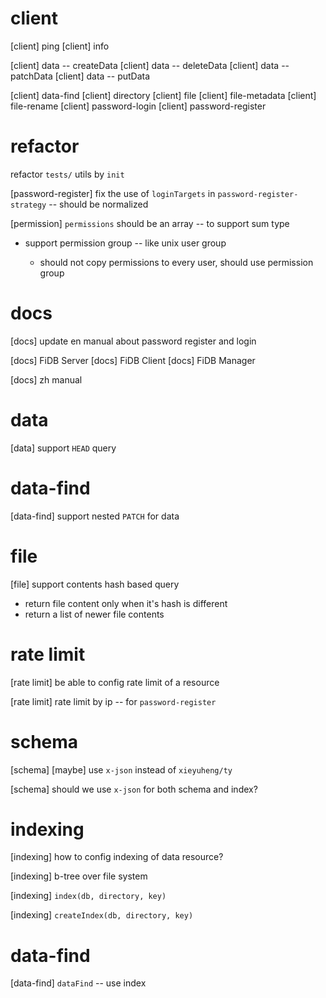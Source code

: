 # client

[client] ping
[client] info

[client] data -- createData
[client] data -- deleteData
[client] data -- patchData
[client] data -- putData

[client] data-find
[client] directory
[client] file
[client] file-metadata
[client] file-rename
[client] password-login
[client] password-register

# refactor

refactor `tests/` utils by `init`

[password-register] fix the use of `loginTargets` in  `password-register-strategy` -- should be normalized

[permission] `permissions` should be an array -- to support sum type

- support permission group -- like unix user group

  - should not copy permissions to every user, should use permission group

# docs

[docs] update en manual about password register and login

[docs] FiDB Server
[docs] FiDB Client
[docs] FiDB Manager

[docs] zh manual

# data

[data] support `HEAD` query

# data-find

[data-find] support nested `PATCH` for data

# file

[file] support contents hash based query

- return file content only when it's hash is different
- return a list of newer file contents

# rate limit

[rate limit] be able to config rate limit of a resource

[rate limit] rate limit by ip -- for `password-register`

# schema

[schema] [maybe] use `x-json` instead of `xieyuheng/ty`

[schema] should we use `x-json` for both schema and index?

# indexing

[indexing] how to config indexing of data resource?

[indexing] b-tree over file system

[indexing] `index(db, directory, key)`

[indexing] `createIndex(db, directory, key)`

# data-find

[data-find] `dataFind` -- use index
